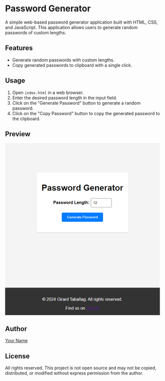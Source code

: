 # Password Generator

A simple web-based password generator application built with HTML, CSS, and JavaScript. This application allows users to generate random passwords of custom lengths.

## Features

- Generate random passwords with custom lengths.
- Copy generated passwords to clipboard with a single click.

## Usage

1. Open `index.html` in a web browser.
2. Enter the desired password length in the input field.
3. Click on the "Generate Password" button to generate a random password.
4. Click on the "Copy Password" button to copy the generated password to the clipboard.

## Preview

![Password Generator Preview](preview.png)

## Author

[Your Name](https://yourwebsite.com)

## License

All rights reserved. This project is not open source and may not be copied, distributed, or modified without express permission from the author.